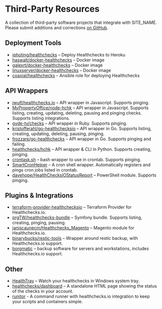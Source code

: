 # Third-Party Resources

A collection of third-party software projects that integrate with SITE_NAME.
Please submit additions and corrections
[on GitHub](https://github.com/healthchecks/healthchecks/issues).

## Deployment Tools

* [iphoting/healthchecks](https://github.com/iphoting/healthchecks/) – Deploy Healthchecks to Heroku
* [haswalt/docker-healthchecks](https://github.com/haswalt/docker-healthchecks) – Docker image
* [galexrt/docker-healthchecks](https://github.com/galexrt/docker-healthchecks) – Docker image
* [linuxserver/docker-healthchecks](https://github.com/linuxserver/docker-healthchecks) – Docker image
* [coaxial/healthchecks](https://galaxy.ansible.com/coaxial/healthchecks) – Ansible role for deploying Healthchecks

## API Wrappers

* [jwulf/healthchecks.io](https://github.com/jwulf/healthchecks.io) – API wrapper in Javascript. Supports pinging.
* [MyPropertyOffice/node-hchk](https://github.com/MyPropertyOffice/node-hchk) –  API wrapper in Javascript. Supports listing, creating, updating, deleting, pausing and pinging checks. Supports listing integrations.
* [gyde-tv/checks](https://github.com/gyde-tv/checks) – API wrapper in Ruby. Supports pinging.
* [kristofferahl/go-healthchecksio](https://github.com/kristofferahl/go-healthchecksio) – API wrapper in Go. Supports listing, creating, updating, deleting, pausing, pinging.
* [frozzare/go-healthchecks](https://github.com/frozzare/go-healthchecks) – API wrapper in Go. Supports pinging and failing.
* [healthchecks/hchk](https://github.com/healthchecks/hchk) – API wrapper & CLI in Python. Supports creating, pinging.
* [crontask.sh](https://github.com/pforret/crontask) – bash wrapper to use in crontab. Supports pinging.
* [SmartCronHelper](https://gitlab.science.ru.nl/bram/sch) – A cron shell wrapper. Automatically registers and pings cron jobs listed in crontab.
* [davehope/HealthChecksIOStatusReport](https://github.com/davehope/HealthChecksIOStatusReport) – PowerShell module. Supports pinging.

## Plugins & Integrations

* [terraform-provider-healthchecksio](https://github.com/kristofferahl/terraform-provider-healthchecksio) – Terraform Provider for Healthchecks.io.
* [prgTW/healthchecks-bundle](https://github.com/prgTW/healthchecks-bundle) – Symfony bundle. Supports listing, creating, pinging, pausing.
* [janiscaunecm/Healthchecks_Magento](https://github.com/janiscaunecm/Healthchecks_Magento) – Magento module for Healthchecks.io.
* [binarybucks/restic-tools](https://github.com/binarybucks/restic-tools) – Wrapper around restic backup, with Healthchecks.io support.
* [borgmatic](https://torsion.org/borgmatic/docs/how-to/monitor-your-backups/#healthchecks-hook) – backup software for servers and workstations, includes Healthchecks.io support.

## Other

* [HealthTray](https://github.com/taylus/HealthTray) – Watch your healthchecks in Windows system tray.
* [healthchecks/dashboard](https://github.com/healthchecks/dashboard) – A standalone HTML page showing the status of the checks in your account.
* [runitor](https://github.com/bdd/runitor) - A command runner with healthchecks.io integration to keep your scripts and containers simple.
